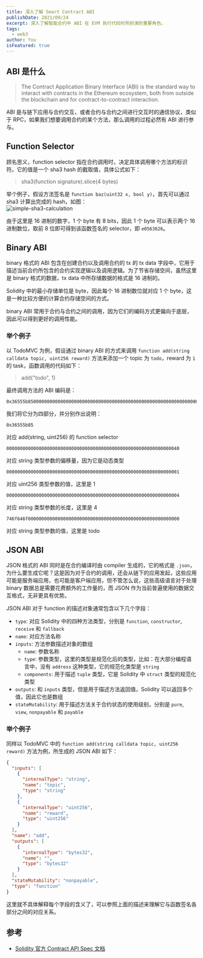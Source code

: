 ```yaml
---
title: 深入了解 Smart Contract ABI
publishDate: 2021/09/24
excerpt: 深入了解智能合约中 ABI 在 EVM 执行代码时所扮演的重要角色。
tags:
  - web3
author: You
isFeatured: true
---
```


## ABI 是什么

> The Contract Application Binary Interface (ABI) is the standard way to interact with contracts in the Ethereum ecosystem, both from outside the blockchain and for contract-to-contract interaction.

ABI 是与链下应用与合约交互，或者合约与合约之间进行交互时的通信协议，类似于 RPC，如果我们想要调用合约的某个方法，那么调用的过程必然有 ABI 进行参与。

## Function Selector

顾名思义，function selector 指在合约调用时，决定具体调用哪个方法的标识符。它的值是一个 sha3 hash 的截取值，具体公式如下：

> sha3(function signature).slice(4 bytes)

举个例子，假设方法签名是 `function baz(uint32 x, bool y)`，首先可以通过 sha3 计算出完成的 hash，如图：<br />![simple-sha3-calculation](/images/depth-in-smart-contract-abi/img1.png)

由于这里是 16 进制的数字，1 个 byte 有 8 bits，因此 1 个 byte 可以表示两个 16 进制数位，取前 8 位即可得到该函数签名的 selector，即 `e0563626`。

## Binary ABI

binary 格式的 ABI 包含在创建合约以及调用合约的 tx 的 tx data 字段中，它用于描述当前合约所包含的合约实现逻辑以及调用逻辑。为了节省存储空间，虽然这里是 binary 格式的数据，tx data 中所存储数据的格式是 16 进制的。

Solidity 中的最小存储单位是 byte，因此每个 16 进制数位就对应 1 个 byte，这是一种比较方便的计算合约存储空间的方式。

binary ABI 常用于合约与合约之间的调用，因为它们的编码方式更偏向于底层，因此可以得到更好的调用性能。

### 举个例子

以 TodoMVC 为例，假设通过 binary ABI 的方式来调用 `function add(string calldata topic, uint256 reward)` 方法来添加一个 topic 为 `todo`，reward 为 `1` 的 task，函数调用的代码如下：

> add("todo", 1)

最终调用方法的 ABI 编码是：

```
0x36555b85000000000000000000000000000000000000000000000000000000000000004000000000000000000000000000000000000000000000000000000000000000010000000000000000000000000000000000000000000000000000000000000004746f646f00000000000000000000000000000000000000000000000000000000
```

我们将它分为四部分，并分别作出说明：

```
0x36555b85
```

对应 add(string, uint256) 的 function selector

```
0000000000000000000000000000000000000000000000000000000000000040
```

对应 string 类型参数的偏移量，因为它是动态类型

```
0000000000000000000000000000000000000000000000000000000000000001
```

对应 uint256 类型参数的值，这里是 1

```
0000000000000000000000000000000000000000000000000000000000000004
```

对应 string 类型参数的长度，这里是 4

```
746f646f00000000000000000000000000000000000000000000000000000000
```

对应 string 类型参数的值，这里是 todo

## JSON ABI

JSON 格式的 ABI 同时是在合约编译时由 compiler 生成的，它的格式是 `.json`，为什么要生成它呢？这是因为对于合约的调用，还会从链下的应用发起，这些应用可能是服务端应用，也可能是客户端应用，但不管怎么说，这些高级语言对于处理 binary 数据总是需要花费额外的工作量的，而 JSON 作为当前普遍使用的数据交互格式，无非更具有优势。

JSON ABI 对于 function 的描述对象通常包含以下几个字段：

- `type`: 对应 Solidity 中的四种方法类型，分别是 `function`, `constructor`, `receive` 和 `fallback`
- `name`: 对应方法名称
- `inputs`: 方法参数描述对象的数组
  - `name`: 参数名称
  - `type`: 参数类型，这里的类型是规范化后的类型，比如：在大部分编程语言中，没有 `address` 这种类型，它的规范化类型是 `string`
  - `components`: 用于描述 `tuple` 类型，它是 Solidity 中 `struct` 类型的规范化类型
- `outputs`: 和 `inputs` 类型，但是用于描述方法返回值，Solidity 可以返回多个值，因此它也是数组
- `stateMutability`: 用于描述方法关于合约状态的使用级别，分别是 `pure`, `view`, `nonpayable` 和 `payable`

### 举个例子

同样以 TodoMVC 中的 `function add(string calldata topic, uint256 reward)` 方法为例，所生成的 JSON ABI 如下：

```json
{
  "inputs": [
    {
      "internalType": "string",
      "name": "topic",
      "type": "string"
    },
    {
      "internalType": "uint256",
      "name": "reward",
      "type": "uint256"
    }
  ],
  "name": "add",
  "outputs": [
    {
      "internalType": "bytes32",
      "name": "",
      "type": "bytes32"
    }
  ],
  "stateMutability": "nonpayable",
  "type": "function"
}
```

这里就不具体解释每个字段的含义了，可以参照上面的描述来理解它与函数签名各部分之间的对应关系。

## 参考

- [Solidity 官方 Contract API Spec 文档](https://docs.soliditylang.org/en/v0.8.7/abi-spec.html#contract-abi-specification)
